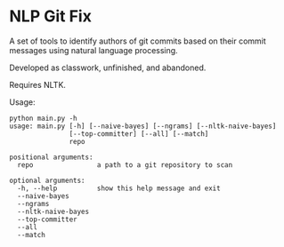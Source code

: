 # NLP Git Fix

A set of tools to identify authors of git commits based on their commit
messages using natural language processing.

Developed as classwork, unfinished, and abandoned.

Requires NLTK.

Usage:

```
python main.py -h
usage: main.py [-h] [--naive-bayes] [--ngrams] [--nltk-naive-bayes]
               [--top-committer] [--all] [--match]
               repo

positional arguments:
  repo                a path to a git repository to scan

optional arguments:
  -h, --help          show this help message and exit
  --naive-bayes
  --ngrams
  --nltk-naive-bayes
  --top-committer
  --all
  --match
```
